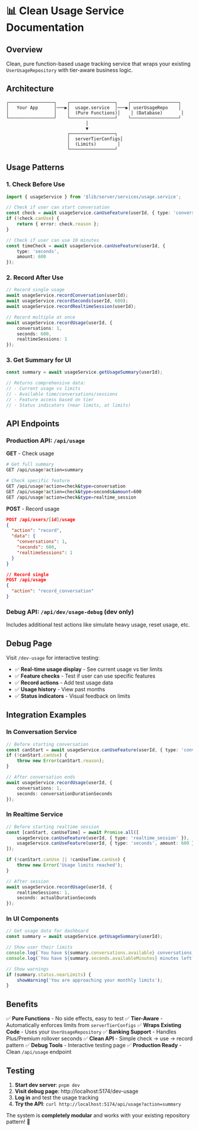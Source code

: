 # 📊 Clean Usage Service Documentation

## Overview

Clean, pure function-based usage tracking service that wraps your existing `UserUsageRepository` with tier-aware business logic.

## Architecture

```
┌─────────────────┐    ┌─────────────────┐    ┌──────────────────┐
│   Your App      │───▶│  usage.service  │───▶│ userUsageRepo    │
│                 │    │  (Pure Functions)│    │ (Database)       │
└─────────────────┘    └─────────────────┘    └──────────────────┘
                              │
                              ▼
                       ┌─────────────────┐
                       │  serverTierConfigs│
                       │  (Limits)        │
                       └─────────────────┘
```

## Usage Patterns

### 1. Check Before Use

```typescript
import { usageService } from '$lib/server/services/usage.service';

// Check if user can start conversation
const check = await usageService.canUseFeature(userId, { type: 'conversation' });
if (!check.canUse) {
	return { error: check.reason };
}

// Check if user can use 10 minutes
const timeCheck = await usageService.canUseFeature(userId, {
	type: 'seconds',
	amount: 600
});
```

### 2. Record After Use

```typescript
// Record single usage
await usageService.recordConversation(userId);
await usageService.recordSeconds(userId, 600);
await usageService.recordRealtimeSession(userId);

// Record multiple at once
await usageService.recordUsage(userId, {
	conversations: 1,
	seconds: 600,
	realtimeSessions: 1
});
```

### 3. Get Summary for UI

```typescript
const summary = await usageService.getUsageSummary(userId);

// Returns comprehensive data:
// - Current usage vs limits
// - Available time/conversations/sessions
// - Feature access based on tier
// - Status indicators (near limits, at limits)
```

## API Endpoints

### Production API: `/api/usage`

**GET** - Check usage

```bash
# Get full summary
GET /api/usage?action=summary

# Check specific feature
GET /api/usage?action=check&type=conversation
GET /api/usage?action=check&type=seconds&amount=600
GET /api/usage?action=check&type=realtime_session
```

**POST** - Record usage

```json
POST /api/users/[id]/usage
{
  "action": "record",
  "data": {
    "conversations": 1,
    "seconds": 600,
    "realtimeSessions": 1
  }
}

// Record single
POST /api/usage
{
  "action": "record_conversation"
}
```

### Debug API: `/api/dev/usage-debug` (dev only)

Includes additional test actions like simulate heavy usage, reset usage, etc.

## Debug Page

Visit `/dev-usage` for interactive testing:

- ✅ **Real-time usage display** - See current usage vs tier limits
- ✅ **Feature checks** - Test if user can use specific features
- ✅ **Record actions** - Add test usage data
- ✅ **Usage history** - View past months
- ✅ **Status indicators** - Visual feedback on limits

## Integration Examples

### In Conversation Service

```typescript
// Before starting conversation
const canStart = await usageService.canUseFeature(userId, { type: 'conversation' });
if (!canStart.canUse) {
	throw new Error(canStart.reason);
}

// After conversation ends
await usageService.recordUsage(userId, {
	conversations: 1,
	seconds: conversationDurationSeconds
});
```

### In Realtime Service

```typescript
// Before starting realtime session
const [canStart, canUseTime] = await Promise.all([
	usageService.canUseFeature(userId, { type: 'realtime_session' }),
	usageService.canUseFeature(userId, { type: 'seconds', amount: 600 })
]);

if (!canStart.canUse || !canUseTime.canUse) {
	throw new Error('Usage limits reached');
}

// After session
await usageService.recordUsage(userId, {
	realtimeSessions: 1,
	seconds: actualDurationSeconds
});
```

### In UI Components

```typescript
// Get usage data for dashboard
const summary = await usageService.getUsageSummary(userId);

// Show user their limits
console.log(`You have ${summary.conversations.available} conversations left`);
console.log(`You have ${summary.seconds.availableMinutes} minutes left`);

// Show warnings
if (summary.status.nearLimits) {
	showWarning('You are approaching your monthly limits');
}
```

## Benefits

✅ **Pure Functions** - No side effects, easy to test
✅ **Tier-Aware** - Automatically enforces limits from `serverTierConfigs`
✅ **Wraps Existing Code** - Uses your `UserUsageRepository`
✅ **Banking Support** - Handles Plus/Premium rollover seconds
✅ **Clean API** - Simple check → use → record pattern
✅ **Debug Tools** - Interactive testing page
✅ **Production Ready** - Clean `/api/usage` endpoint

## Testing

1. **Start dev server**: `pnpm dev`
2. **Visit debug page**: http://localhost:5174/dev-usage
3. **Log in** and test the usage tracking
4. **Try the API**: `curl http://localhost:5174/api/usage?action=summary`

The system is **completely modular** and works with your existing repository pattern! 🎯

